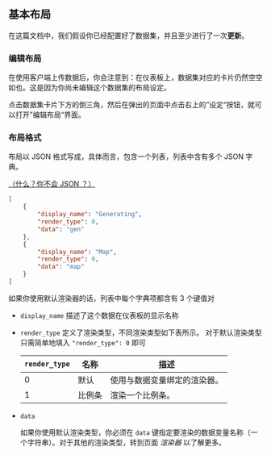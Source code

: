 ## 基本布局

在这篇文档中，我们假设你已经配置好了数据集，并且至少进行了一次**更新**。

### 编辑布局

在使用客户端上传数据后，你会注意到：在仪表板上，数据集对应的卡片仍然空空如也。这是因为你尚未编辑这个数据集的布局设定。

点击数据集卡片下方的倒三角，然后在弹出的页面中点击右上的”设定“按钮，就可以打开”编辑布局“界面。

### 布局格式

布局以 JSON 格式写成，具体而言，包含一个列表，列表中含有多个 JSON 字典。

[（什么？你不会 JSON ？）](https://baike.baidu.com/item/JSON)

```json
[
    {
        "display_name": "Generating",
        "render_type": 0,
        "data": "gen"
    },
    {
        "display_name": "Map",
        "render_type": 0,
        "data": "map"
    }
]
```

如果你使用默认渲染器的话，列表中每个字典项都含有 3 个键值对

- `display_name` 描述了这个数据在仪表板的显示名称

- `render_type` 定义了渲染类型，不同渲染类型如下表所示。 对于默认渲染类型只需简单地填入 `"render_type": 0` 即可

  | `render_type` | 名称   | 描述                         |
  | ------------- | ------ | ---------------------------- |
  | 0             | 默认   | 使用与数据变量绑定的渲染器。 |
  | 1             | 比例条 | 渲染一个比例条。             |

- `data` 

  如果你使用默认渲染类型，你必须在 `data` 键指定要渲染的数据变量名称（一个字符串）。对于其他的渲染类型，转到页面 *渲染器*  以了解更多。

